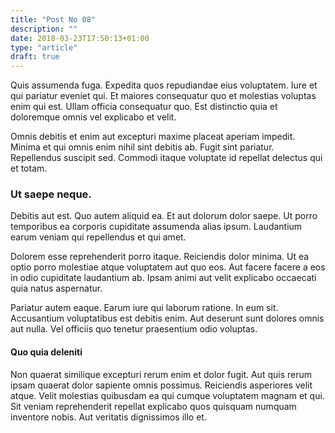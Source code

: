 ```yaml
---
title: "Post No 08"
description: ""
date: 2018-03-23T17:50:13+01:00
type: "article"
draft: true
---
```


Quis assumenda fuga. Expedita quos repudiandae eius voluptatem. Iure et qui pariatur eveniet qui. Et maiores consequatur quo et molestias voluptas enim qui est. Ullam officia consequatur quo. Est distinctio quia et doloremque omnis vel explicabo et velit.
 
Omnis debitis et enim aut excepturi maxime placeat aperiam impedit. Minima et qui omnis enim nihil sint debitis ab. Fugit sint pariatur. Repellendus suscipit sed. Commodi itaque voluptate id repellat delectus qui et totam.

### Ut saepe neque.
 
Debitis aut est. Quo autem aliquid ea. Et aut dolorum dolor saepe. Ut porro temporibus ea corporis cupiditate assumenda alias ipsum. Laudantium earum veniam qui repellendus et qui amet.

Dolorem esse reprehenderit porro itaque. Reiciendis dolor minima. Ut ea optio porro molestiae atque voluptatem aut quo eos. Aut facere facere a eos in odio cupiditate laudantium ab. Ipsam animi aut velit explicabo occaecati quia natus aspernatur.
 
Pariatur autem eaque. Earum iure qui laborum ratione. In eum sit. Accusantium voluptatibus est debitis enim. Aut deserunt sunt dolores omnis aut nulla. Vel officiis quo tenetur praesentium odio voluptas.

#### Quo quia deleniti
 
Non quaerat similique excepturi rerum enim et dolor fugit. Aut quis rerum ipsam quaerat dolor sapiente omnis possimus. Reiciendis asperiores velit atque. Velit molestias quibusdam ea qui cumque voluptatem magnam et qui. Sit veniam reprehenderit repellat explicabo quos quisquam numquam inventore nobis. Aut veritatis dignissimos illo et.